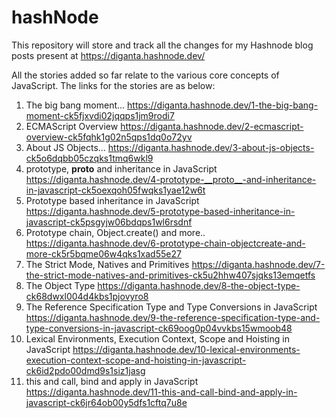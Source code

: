 # hashNode
This repository will store and track all the changes for my Hashnode blog posts present at https://diganta.hashnode.dev/

All the stories added so far relate to the various core concepts of JavaScript. The links for the stories are as below:
1. The big bang moment...
https://diganta.hashnode.dev/1-the-big-bang-moment-ck5fjxvdi02jqqps1jm9rodi7
2. ECMAScript Overview
https://diganta.hashnode.dev/2-ecmascript-overview-ck5fqhk1g02n5qps1dq0o72yv
3. About JS Objects...
https://diganta.hashnode.dev/3-about-js-objects-ck5o6dqbb05czqks1tmq6wkl9
4. prototype, __proto__ and inheritance in JavaScript
https://diganta.hashnode.dev/4-prototype-__proto__-and-inheritance-in-javascript-ck5oexqoh05fwqks1yae12w6t
5. Prototype based inheritance in JavaScript
https://diganta.hashnode.dev/5-prototype-based-inheritance-in-javascript-ck5psgyjw06bdqps1wl6rsdnf
6. Prototype chain, Object.create() and more..
https://diganta.hashnode.dev/6-prototype-chain-objectcreate-and-more-ck5r5bqme06w4qks1xad55e27
7. The Strict Mode, Natives and Primitives
https://diganta.hashnode.dev/7-the-strict-mode-natives-and-primitives-ck5u2hhw407sjqks13emqetfs
8. The Object Type
https://diganta.hashnode.dev/8-the-object-type-ck68dwxl004d4kbs1pjovyro8
9. The Reference Specification Type and Type Conversions in JavaScript
https://diganta.hashnode.dev/9-the-reference-specification-type-and-type-conversions-in-javascript-ck69oog0p04vvkbs15wmoob48
10. Lexical Environments, Execution Context, Scope and Hoisting in JavaScript
https://diganta.hashnode.dev/10-lexical-environments-execution-context-scope-and-hoisting-in-javascript-ck6id2pdo00dmd9s1siz1jasg
11. this and call, bind and apply in JavaScript
https://diganta.hashnode.dev/11-this-and-call-bind-and-apply-in-javascript-ck6jr64ob00y5dfs1cftq7u8e
